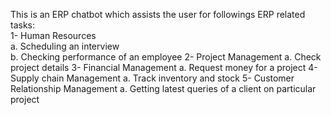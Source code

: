 This is an ERP chatbot which assists the user for followings ERP related tasks:  
1-	Human Resources  
  a.	Scheduling an interview  
  b.	Checking performance of an employee
2-	Project Management
  a.	Check project details
3-	Financial Management
  a.	Request money for a project
4-	Supply chain Management
  a.	Track inventory and stock
5-	Customer Relationship Management
  a.	Getting latest queries of a client on particular project
